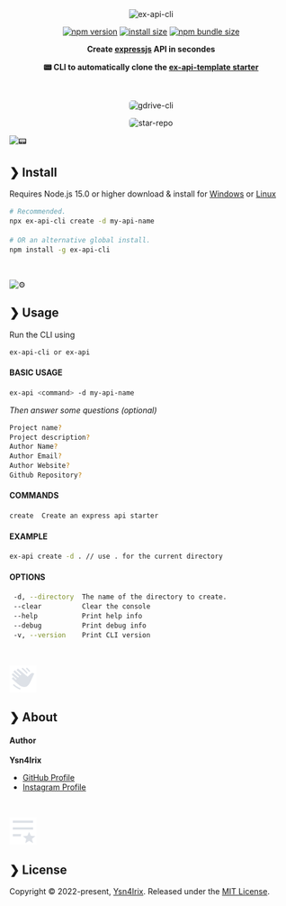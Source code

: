 <p align="center">
 <img width="300px" src="https://res.cloudinary.com/ydevcloud/image/upload/v1662227181/yassi/kaegj1tdkfj7izu4abew.svg" align="center" alt="ex-api-cli" />
</p>

<div align="center">

[![npm version](https://img.shields.io/npm/v/ex-api-cli.svg?style=flat-square)](https://www.npmjs.org/package/ex-api-cli) [![install size](https://img.shields.io/badge/dynamic/json?url=https://packagephobia.com/v2/api.json?p=ex-api-cli&query=$.install.pretty&label=install%20size&style=flat-square)](https://packagephobia.now.sh/result?p=ex-api-cli) [![npm bundle size](https://img.shields.io/bundlephobia/minzip/ex-api-cli?style=flat-square)](https://bundlephobia.com/package/ex-api-cli)

</div>

<p align="center">
  <b>Create <a href='https://expressjs.com' target='_blank'>expressjs</a> API in secondes</b>
</p>

<p align="center">
  <b>📟 CLI to automatically clone the <a href='https://github.com/Ysn4Irix/ex-api-template' target='_blank'>ex-api-template starter</a></b>
</p>

<br>

<p align="center">
  <img src="https://res.cloudinary.com/ydevcloud/image/upload/v1662230962/yassi/psybdqkvp1rwrkpxj12r.gif" alt="gdrive-cli" width="450" style="border-radius: 5px;"><br>
</p>

<p align="center">
  <img src="https://res.cloudinary.com/ydevcloud/image/upload/v1657122244/yassi/goafdvoalju7ty1seuqo.gif" alt="star-repo" style="border-radius: 5px;">
  <br>
</p>

![📟](https://res.cloudinary.com/ydevcloud/image/upload/v1656874185/asm9cp84cbuuqmarw9wq.png)

## ❯ Install

Requires Node.js 15.0 or higher download & install for [Windows](https://nodejs.org/en/download/) or [Linux](https://nodejs.org/en/download/)

```sh
# Recommended.
npx ex-api-cli create -d my-api-name

# OR an alternative global install.
npm install -g ex-api-cli
```

<br>

![⚙️](https://res.cloudinary.com/ydevcloud/image/upload/v1656874522/fmfktytvymbnnc0fg4zz.png)

## ❯ Usage

Run the CLI using

```sh
ex-api-cli or ex-api
```

#### BASIC USAGE

```sh
ex-api <command> -d my-api-name
```

_Then answer some questions (optional)_

```sh
Project name?
Project description?
Author Name?
Author Email?
Author Website?
Github Repository?
```



#### COMMANDS

```sh
create  Create an express api starter
```

#### EXAMPLE

```sh
ex-api create -d . // use . for the current directory
```

#### OPTIONS

```sh
 -d, --directory  The name of the directory to create.   
 --clear          Clear the console
 --help           Print help info
 --debug          Print debug info
 -v, --version    Print CLI version
```

<br>

![🙌](https://raw.githubusercontent.com/ahmadawais/stuff/master/images/git/connect.png)

## ❯ About

#### Author

**Ysn4Irix**

-   [GitHub Profile](https://github.com/Ysn4irix)
-   [Instagram Profile](https://instagram.com/ysn.irix)

<br>

![📃](https://raw.githubusercontent.com/ahmadawais/stuff/master/images/git/license.png)

## ❯ License

Copyright © 2022-present, [Ysn4Irix](https://github.com/Ysn4Irix).
Released under the [MIT License](LICENSE).

